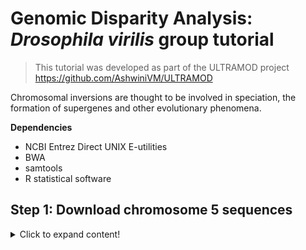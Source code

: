# Genomic Disparity Analysis: _Drosophila virilis_ group tutorial


>This tutorial was developed as part of the ULTRAMOD project https://github.com/AshwiniVM/ULTRAMOD

Chromosomal inversions are thought to be involved in speciation, the formation of supergenes and other evolutionary phenomena. 

**Dependencies**

* NCBI Entrez Direct UNIX E-utilities
* BWA
* samtools
* R statistical software
  

## Step 1: Download chromosome 5 sequences
<details>
  <summary>Click to expand content!</summary>

>In this tutorial we will use six examples of _Drosophila_ chromosome 5 which Poikela et al. (2024) identified chromosomal inversions in using other methods.

Species | Autosome | GenBank/Reference 
------------ | -------------  | -------------
_Drosophila americana_	| 5 | TBD
_Drosophila flavomontana_	| 5 | TBD
_Drosophila montana_	|  5 | TBD
_Drosophila novamexicana_	| 5 | TBD
_Drosophila virilia_	| 5 | TBD
_Drosophila virilia_	| 5 | TBD

</details>
